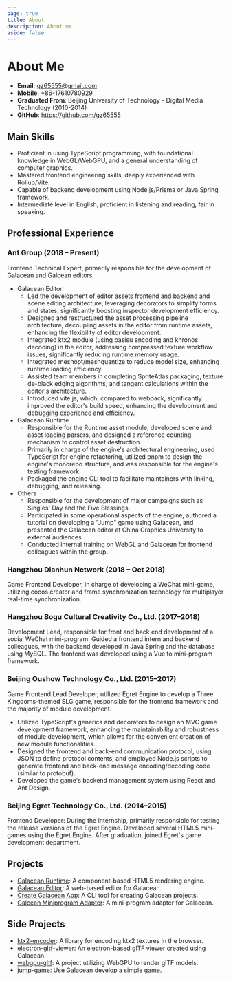 ```yaml
---
page: true
title: About
description: About me
aside: false
---
```


# About Me

- **Email**: gz65555@gmail.com
- **Mobile**: +86-17610780929
- **Graduated From**: Beijing University of Technology - Digital Media Technology (2010-2014)
- **GitHub**: https://github.com/gz65555

## Main Skills

- Proficient in using TypeScript programming, with foundational knowledge in WebGL/WebGPU, and a general understanding of computer graphics.
- Mastered frontend engineering skills, deeply experienced with Rollup/Vite.
- Capable of backend development using Node.js/Prisma or Java Spring framework.
- Intermediate level in English, proficient in listening and reading, fair in speaking.

## Professional Experience

### Ant Group (2018 – Present)

Frontend Technical Expert, primarily responsible for the development of Galacean and Galcean editors.

- Galacean Editor
  - Led the development of editor assets frontend and backend and scene editing architecture, leveraging decorators to simplify forms and states, significantly boosting inspector development efficiency.
  - Designed and restructured the asset processing pipeline architecture, decoupling assets in the editor from runtime assets, enhancing the flexibility of editor development.
  - Integrated ktx2 module (using basisu encoding and khronos decoding) in the editor, addressing compressed texture workflow issues, significantly reducing runtime memory usage.
  - Integrated meshopt/meshquantize to reduce model size, enhancing runtime loading efficiency.
  - Assisted team members in completing SpriteAtlas packaging, texture de-black edging algorithms, and tangent calculations within the editor's architecture.
  - Introduced vite.js, which, compared to webpack, significantly improved the editor's build speed, enhancing the development and debugging experience and efficiency.
- Galacean Runtime
  - Responsible for the Runtime asset module, developed scene and asset loading parsers, and designed a reference counting mechanism to control asset destruction.
  - Primarily in charge of the engine's architectural engineering, used TypeScript for engine refactoring, utilized pnpm to design the engine's monorepo structure, and was responsible for the engine's testing framework.
  - Packaged the engine CLI tool to facilitate maintainers with linking, debugging, and releasing.
- Others
  - Responsible for the development of major campaigns such as Singles' Day and the Five Blessings.
  - Participated in some operational aspects of the engine, authored a tutorial on developing a "Jump" game using Galacean, and presented the Galacean editor at China Graphics University to external audiences.
  - Conducted internal training on WebGL and Galacean for frontend colleagues within the group.

### Hangzhou Dianhun Network (2018 – Oct 2018)

Game Frontend Developer, in charge of developing a WeChat mini-game, utilizing cocos creator and frame synchronization technology for multiplayer real-time synchronization.

### Hangzhou Bogu Cultural Creativity Co., Ltd. (2017–2018)

Development Lead, responsible for front and back end development of a social WeChat mini-program. Guided a frontend intern and backend colleagues, with the backend developed in Java Spring and the database using MySQL. The frontend was developed using a Vue to mini-program framework.

### Beijing Oushow Technology Co., Ltd. (2015–2017)

Game Frontend Lead Developer, utilized Egret Engine to develop a Three Kingdoms-themed SLG game, responsible for the frontend framework and the majority of module development.

- Utilized TypeScript's generics and decorators to design an MVC game development framework, enhancing the maintainability and robustness of module development, which allows for the convenient creation of new module functionalities.
- Designed the frontend and back-end communication protocol, using JSON to define protocol contents, and employed Node.js scripts to generate frontend and back-end message encoding/decoding code (similar to protobuf).
- Developed the game's backend management system using React and Ant Design.

### Beijing Egret Technology Co., Ltd. (2014–2015)

Frontend Developer: During the internship, primarily responsible for testing the release versions of the Egret Engine. Developed several HTML5 mini-games using the Egret Engine. After graduation, joined Egret's game development department.

## Projects

- [Galacean Runtime](https://github.com/galacean/runtime): A component-based HTML5 rendering engine.
- [Galacean Editor](https://galacean.antgroup.com/edito): A web-based editor for Galacean.
- [Create Galacean App](https://github.com/galacean/create-galacean-app): A CLI tool for creating Galacean projects.
- [Galcean Miniprogram Adapter](https://github.com/galacean/miniprogram-adapter): A mini-program adapter for Galacean.

## Side Projects

- [ktx2-encoder](https://github.com/gz65555/ktx2-encoder): A library for encoding ktx2 textures in the browser.
- [electron-gltf-viewer](https://github.com/gz65555/electron-gltf-viewer): An electron-based glTF viewer created using Galacean.
- [webgpu-gltf](https://github.com/gz65555/webgpu-gltf): A project utilizing WebGPU to render glTF models.
- [jump-game](https://github.com/gz65555/jump-game): Use Galacean develop a simple game.
